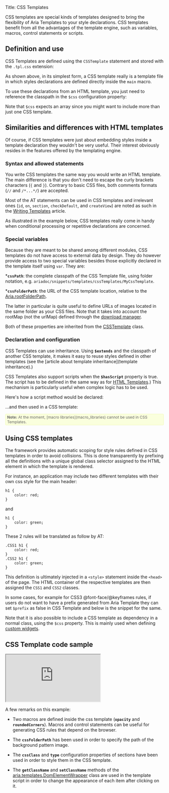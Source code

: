 Title: CSS Templates



CSS templates are special kinds of templates designed to bring the flexibility of Aria Templates to your style declarations.  CSS templates benefit from all the advantages of the template engine, such as variables, macros, control statements or scripts.

## Definition and use

CSS Templates are defined using the `CSSTemplate` statement and stored with the `.tpl.css` extension:

<script src='http://snippets.ariatemplates.com/snippets/github.com/ariatemplates/documentation-code/%VERSION%/snippets/templates/cssTemplates/MyCSSTemplate.tpl.css?noheader=true&lang=at&outdent=true' defer></script>
As shown above, in its simplest form, a CSS template really is a template file in which styles declarations are defined directly inside the `main` macro.

To use these declarations from an HTML template, you just need to reference the classpath in the `$css` configuration property:

<script src='http://snippets.ariatemplates.com/snippets/github.com/ariatemplates/documentation-code/%VERSION%/snippets/templates/cssTemplates/MyTemplate.tpl?noheader=true&lang=at&outdent=true' defer></script>
Note that `$css` expects an array since you might want to include more than just one CSS template.

## Similarities and differences with HTML templates

Of course, if CSS templates were just about embedding styles inside a template declaration they wouldn't be very useful.  Their interest obviously resides in the features offered by the templating engine.

### Syntax and allowed statements

You write CSS templates the same way you would write an HTML template.  The main difference is that you don't need to escape the curly brackets characters (`{` and `}`).  Contrary to basic CSS files, both comments formats (`//` and `/*...*/`) are accepted.

Most of the AT statements can be used in CSS templates and irrelevant ones (`id`, `on`, `section`, `checkDefault`, and `createView`) are noted as such in the [Writing Templates](writing_templates#common-statements) article.

<script src='http://snippets.ariatemplates.com/snippets/github.com/ariatemplates/documentation-code/%VERSION%/snippets/templates/cssTemplates/AnotherCSSTemplate.tpl.css?noheader=true&tag=statements&lang=at&outdent=true' defer></script>

As illustrated in the example below, CSS templates really come in handy when conditional processing or repetitive declarations are concerned.

### Special variables

Because they are meant to be shared among different modules, CSS templates do not have access to external data by design. They do however provide access to two special variables besides those explicitly declared in the template itself using `var`.  They are:


***`cssPath`**: the complete classpath of the CSS Template file, using folder notation, e.g. `ariadoc/snippets/templates/cssTemplates/MyCssTemplate`.

***`cssFolderPath`**: the URL of the CSS template location, relative to the [Aria.rootFolderPath](http://ariatemplates.com/api/#Aria:rootFolderPath:property).

The latter in particular is quite useful to define URLs of images located in the same folder as your CSS files.  Note that it takes into account the rootMap (not the urlMap) defined through the [download manager](core_layer_configuration#download-manager-configuration).

<script src='http://snippets.ariatemplates.com/snippets/github.com/ariatemplates/documentation-code/%VERSION%/snippets/templates/cssTemplates/AnotherCSSTemplate.tpl.css?noheader=true&tag=specialvars&lang=at&outdent=true' defer></script>

Both of these properties are inherited from the [CSSTemplate](http://ariatemplates.com/api/#aria.templates.CSSTemplate) class.

### Declaration and configuration

CSS Templates can use inheritance.  Using **`$extends`** and the classpath of another CSS template, it makes it easy to reuse styles defined in other templates (see the [article about template inheritance](template inheritance).)

CSS Templates also support scripts when the **`$hasScript`** property is true.  The script has to be defined in the same way as for [HTML Templates](template_scripts).)  This mechanism is particularly useful when complex logic has to be used.

Here's how a script method would be declared:

<script src='http://snippets.ariatemplates.com/snippets/github.com/ariatemplates/documentation-code/%VERSION%/snippets/templates/cssTemplates/AnotherCSSTemplateScript.js?noheader=true&lang=javascript' defer></script>
...and then used in a CSS template:

<script src='http://snippets.ariatemplates.com/snippets/github.com/ariatemplates/documentation-code/%VERSION%/snippets/templates/cssTemplates/AnotherCSSTemplate.tpl.css?noheader=true&tag=script&lang=at&outdent=true' defer></script>

<div style="background:#FAFFDD;border:1px solid #EFFAB4;border-radius:3px;color:#666;font-size:12px;padding:2px 5px;"><strong>Note:</strong> At the moment, [macro libraries](macro_libraries) cannot be used in CSS Templates.</div>

## Using CSS templates

The framework provides automatic scoping for style rules defined in CSS templates in order to avoid collisions.  This is done transparently by prefixing all the definitions with a unique global class selector assigned to the HTML element in which the template is rendered.

For instance, an application may include two different templates with their own css style for the main header:


<div data-sample="hardcoded"><code><pre>
h1 {
    color: red;
}
</code></pre></div>

and

<div data-sample="hardcoded"><code><pre>
h1 {
    color: green;
}
</code></pre></div>

These 2 rules will be translated as follow by AT:


<div data-sample="hardcoded"><code><pre>
.CSS1 h1 {
    color: red;
}
.CSS2 h1 {
    color: green;
}
</code></pre></div>

This definition is ultimately injected in a `<style>` statement inside the `<head>` of the page.  The HTML container of the respective templates are then assigned the `CSS1` and `CSS2` classes.

In some cases, for example  for CSS3 @font-face/@keyframes rules, if users do not want to have a prefix generated from Aria Template they can set `$prefix` as false in CSS Template and below is the snippet for the same.

<script src='http://snippets.ariatemplates.com/snippets/github.com/ariatemplates/documentation-code/%VERSION%/snippets/templates/cssTemplates/CSSWithoutPrefix.tpl.css?noheader=true&lang=at&outdent=true' defer></script>

Note that it is also possible to include a CSS template as dependency in a normal class, using the `$css` property.  This is mainly used when defining [custom widgets](widget_libraries).

## CSS Template code sample

<iframe class='samples' src='http://snippets.ariatemplates.com/samples/github.com/ariatemplates/documentation-code/%VERSION%/samples/templates/cssTemplates/?skip=1' ></iframe>

A few remarks on this example:


* Two macros are defined inside the css template (**`opacity`** and **`roundedCorners`**). Macros and control statements can be useful for generating CSS rules that depend on the browser.

* The **`cssFolderPath`** has been used in order to specify the path of the background pattern image.

* The **`cssClass`** and **`type`** configuration properties of sections have been used in order to style them in the CSS template.

* The **`getClassName`** and **`setClassName`** methods of the [aria.templates.DomElementWrapper](http://ariatemplates.com/api/#aria.templates.DomElementWrapper) class are used in the template script in order to change the appearance of each item after clicking on it.